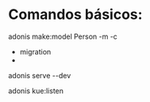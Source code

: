 # Comandos básicos:

adonis make:model Person -m -c
- migration
-

adonis serve --dev

adonis kue:listen
